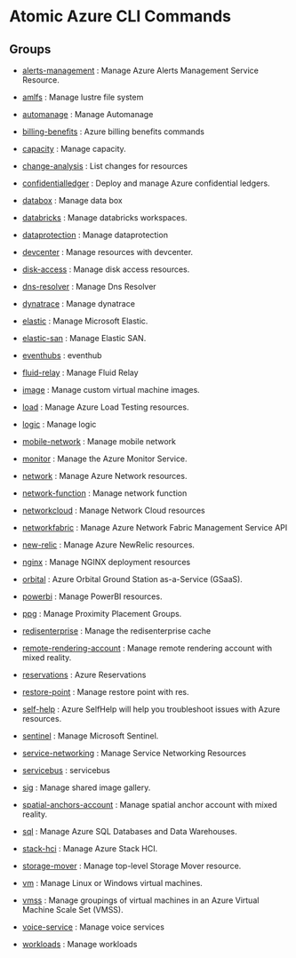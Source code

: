 # Atomic Azure CLI Commands

## Groups

- [alerts-management](/Commands/alerts-management/readme.md)
: Manage Azure Alerts Management Service Resource.

- [amlfs](/Commands/amlfs/readme.md)
: Manage lustre file system

- [automanage](/Commands/automanage/readme.md)
: Manage Automanage

- [billing-benefits](/Commands/billing-benefits/readme.md)
: Azure billing benefits commands

- [capacity](/Commands/capacity/readme.md)
: Manage capacity.

- [change-analysis](/Commands/change-analysis/readme.md)
: List changes for resources

- [confidentialledger](/Commands/confidentialledger/readme.md)
: Deploy and manage Azure confidential ledgers.

- [databox](/Commands/databox/readme.md)
: Manage data box

- [databricks](/Commands/databricks/readme.md)
: Manage databricks workspaces.

- [dataprotection](/Commands/dataprotection/readme.md)
: Manage dataprotection

- [devcenter](/Commands/devcenter/readme.md)
: Manage resources with devcenter.

- [disk-access](/Commands/disk-access/readme.md)
: Manage disk access resources.

- [dns-resolver](/Commands/dns-resolver/readme.md)
: Manage Dns Resolver

- [dynatrace](/Commands/dynatrace/readme.md)
: Manage dynatrace

- [elastic](/Commands/elastic/readme.md)
: Manage Microsoft Elastic.

- [elastic-san](/Commands/elastic-san/readme.md)
: Manage Elastic SAN.

- [eventhubs](/Commands/eventhubs/readme.md)
: eventhub

- [fluid-relay](/Commands/fluid-relay/readme.md)
: Manage Fluid Relay

- [image](/Commands/image/readme.md)
: Manage custom virtual machine images.

- [load](/Commands/load/readme.md)
: Manage Azure Load Testing resources.

- [logic](/Commands/logic/readme.md)
: Manage logic

- [mobile-network](/Commands/mobile-network/readme.md)
: Manage mobile network

- [monitor](/Commands/monitor/readme.md)
: Manage the Azure Monitor Service.

- [network](/Commands/network/readme.md)
: Manage Azure Network resources.

- [network-function](/Commands/network-function/readme.md)
: Manage network function

- [networkcloud](/Commands/networkcloud/readme.md)
: Manage Network Cloud resources

- [networkfabric](/Commands/networkfabric/readme.md)
: Manage Azure Network Fabric Management Service API

- [new-relic](/Commands/new-relic/readme.md)
: Manage Azure NewRelic resources.

- [nginx](/Commands/nginx/readme.md)
: Manage NGINX deployment resources

- [orbital](/Commands/orbital/readme.md)
: Azure Orbital Ground Station as-a-Service (GSaaS).

- [powerbi](/Commands/powerbi/readme.md)
: Manage PowerBI resources.

- [ppg](/Commands/ppg/readme.md)
: Manage Proximity Placement Groups.

- [redisenterprise](/Commands/redisenterprise/readme.md)
: Manage the redisenterprise cache

- [remote-rendering-account](/Commands/remote-rendering-account/readme.md)
: Manage remote rendering account with mixed reality.

- [reservations](/Commands/reservations/readme.md)
: Azure Reservations

- [restore-point](/Commands/restore-point/readme.md)
: Manage restore point with res.

- [self-help](/Commands/self-help/readme.md)
: Azure SelfHelp will help you troubleshoot issues with Azure resources.

- [sentinel](/Commands/sentinel/readme.md)
: Manage Microsoft Sentinel.

- [service-networking](/Commands/service-networking/readme.md)
: Manage Service Networking Resources

- [servicebus](/Commands/servicebus/readme.md)
: servicebus

- [sig](/Commands/sig/readme.md)
: Manage shared image gallery.

- [spatial-anchors-account](/Commands/spatial-anchors-account/readme.md)
: Manage spatial anchor account with mixed reality.

- [sql](/Commands/sql/readme.md)
: Manage Azure SQL Databases and Data Warehouses.

- [stack-hci](/Commands/stack-hci/readme.md)
: Manage Azure Stack HCI.

- [storage-mover](/Commands/storage-mover/readme.md)
: Manage top-level Storage Mover resource.

- [vm](/Commands/vm/readme.md)
: Manage Linux or Windows virtual machines.

- [vmss](/Commands/vmss/readme.md)
: Manage groupings of virtual machines in an Azure Virtual Machine Scale Set (VMSS).

- [voice-service](/Commands/voice-service/readme.md)
: Manage voice services

- [workloads](/Commands/workloads/readme.md)
: Manage workloads
